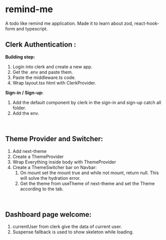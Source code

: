 # remind-me

A todo like remind me application. Made it to learn about zod, react-hook-form and typescript.

## Clerk Authentication :

**Building step:**

1. Login into clerk and create a new app.
2. Get the .env and paste them.
3. Paste the middleware.ts code.
4. Wrap layout.tsx html with ClerkProvider.

**Sign-in / Sign-up:**

1. Add the default component by clerk in the sign-in and sign-up catch all folder.
2. Add the env.

<br/>

## Theme Provider and Switcher:

1. Add next-theme
2. Create a ThemeProvider
3. Wrap Everything inside body with ThemeProvider
4. Create a ThemeSwitcher bar on Navbar:
   1. On mount set the mount true and while not mount, return null. This will solve the hydration error.
   2. Get the theme from useTheme of next-theme and set the Theme according to the tab.

<br/>

## Dashboard page welcome:

1. currentUser from clerk give the data of current user.
2. Suspense fallback is used to show skeleton while loading.

